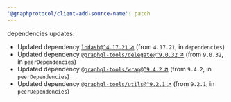 ```yaml
---
'@graphprotocol/client-add-source-name': patch
---
```

dependencies updates:
  - Updated dependency [`lodash@^4.17.21` ↗︎](https://www.npmjs.com/package/lodash/v/4.17.21) (from `4.17.21`, in `dependencies`)
  - Updated dependency [`@graphql-tools/delegate@^9.0.32` ↗︎](https://www.npmjs.com/package/@graphql-tools/delegate/v/9.0.32) (from `9.0.32`, in `peerDependencies`)
  - Updated dependency [`@graphql-tools/wrap@^9.4.2` ↗︎](https://www.npmjs.com/package/@graphql-tools/wrap/v/9.4.2) (from `9.4.2`, in `peerDependencies`)
  - Updated dependency [`@graphql-tools/utils@^9.2.1` ↗︎](https://www.npmjs.com/package/@graphql-tools/utils/v/9.2.1) (from `9.2.1`, in `peerDependencies`)
